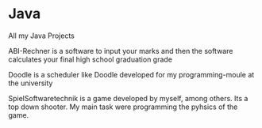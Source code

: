 # Java
All my Java Projects

ABI-Rechner
is a software to input your marks and then the software calculates your final high school graduation grade

Doodle
is a scheduler like Doodle developed for my programming-moule at the university

SpielSoftwaretechnik
is a game developed by myself, among others. Its a top down shooter. My main task were programming the pyhsics of the game.
